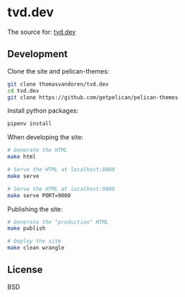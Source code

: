 # tvd.dev

The source for: [tvd.dev](https://tvd.dev)

Development
-----------

Clone the site and pelican-themes:

```bash
git clone thomasvandoren/tvd.dev
cd tvd.dev
git clone https://github.com/getpelican/pelican-themes
```

Install python packages:

```bash
pipenv install
```

When developing the site:

```bash
# Generate the HTML
make html

# Serve the HTML at localhost:8000
make serve

# Serve the HTML at localhost:9000
make serve PORT=9000
```

Publishing the site:

```bash
# Generate the "production" HTML
make publish

# Deploy the site
make clean wrangle
```

License
-------
BSD
